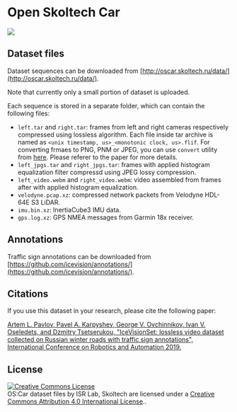 # Open Skoltech Car

<img src="http://oscar.skoltech.ru/images/oscar.jpg">

## Dataset files

Dataset sequences can be downloaded from [http://oscar.skoltech.ru/data/](http://oscar.skoltech.ru/data/).

Note that currently only a small portion of dataset is uploaded.

Each sequence is stored in a separate folder, which can contain the following files:
- `left.tar` and `right.tar`: frames from left and right cameras respectively compressed using lossless algorithm. Each file inside tar archive is named as `<unix timestamp, us>_<monotonic clock, us>.flif`. For converting frmaes to PNG, PNM or JPEG, you can use `convert` utility from [here](https://github.com/SkoltechRobotics/oscar-cli). Please referer to the paper for more details.
- `left_jpgs.tar` and `right_jpgs.tar`: frames with applied histogram equalization filter compressd using JPEG lossy compression.
- `left_video.webm` and `right_video.webm`: video assembled from frames after with applied histogram equalization.
- `velodyne.pcap.xz`: compressed network packets from Velodyne HDL-64E S3 LiDAR.
- `imu.bin.xz`: InertiaCube3 IMU data.
- `gps.log.xz`: GPS NMEA messages from Garmin 18x receiver.

## Annotations

Traffic sign annotations can be downloaded from [https://github.com/icevision/annotations/](https://github.com/icevision/annotations/).

## Citations

If you use this dataset in your research, please cite the following paper:

[Artem L. Pavlov, Pavel A. Karpyshev, George V. Ovchinnikov, Ivan V. Oseledets, and Dzmitry Tsetserukou, "IceVisionSet: lossless video dataset collected on Russian winter roads
with traffic sign annotations", International Conference on Robotics and Automation 2019.](http://oscar.skoltech.ru/data/icevisionset_icra2019.pdf)

## License
<a rel="license" href="http://creativecommons.org/licenses/by/4.0/"><img alt="Creative Commons License" style="border-width:0" src="https://i.creativecommons.org/l/by/4.0/88x31.png" /></a><br /><span xmlns:dct="http://purl.org/dc/terms/" href="http://purl.org/dc/dcmitype/Dataset" property="dct:title" rel="dct:type">OS:Car dataset files</span> by <span xmlns:cc="http://creativecommons.org/ns#" property="cc:attributionName">ISR Lab, Skoltech</span> are licensed under a <a rel="license" href="http://creativecommons.org/licenses/by/4.0/">Creative Commons Attribution 4.0 International License</a>..
